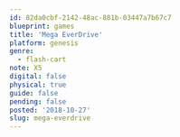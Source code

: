 ```yaml
---
id: 82da0cbf-2142-48ac-881b-03447a7b67c7
blueprint: games
title: 'Mega EverDrive'
platform: genesis
genre:
  - flash-cart
note: X5
digital: false
physical: true
guide: false
pending: false
posted: '2018-10-27'
slug: mega-everdrive
---
```

